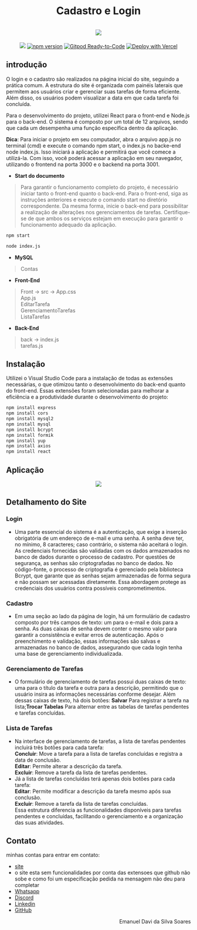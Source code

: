 <div align="center">
  <h1 align="center">
    Cadastro e Login
    <br />
    <br />
    <a>
      <img src="https://encrypted-tbn0.gstatic.com/images?q=tbn:ANd9GcRDgVLsmsnPEZldXF5vqXUPgQgOkQbbNoQ5ow&s">
    </a>
  </h1>
</div>

<p align="center">
  <a><img src="https://opencollective.com/Docusaurus/backers/badge.svg" /></a>
  <a href="https://www.npmjs.com/package/@docusaurus/core"><img src="https://img.shields.io/npm/v/@docusaurus/core.svg?style=flat" alt="npm version"></a>
  <a href="https://gitpod.io/#https://github.com/facebook/docusaurus"><img src="https://img.shields.io/badge/Gitpod-Ready--to--Code-blue?logo=gitpod" alt="Gitpod Ready-to-Code"/></a>
  <a href="https://vercel.com/new/clone?repository-url=https%3A%2F%2Fgithub.com%2Ffacebook%2Fdocusaurus%2Ftree%2Fmain%2Fexamples%2Fclassic&project-name=my-docusaurus-site&repo-name=my-docusaurus-site"><img src="https://vercel.com/button" alt="Deploy with Vercel"/></a>

## introdução

O login e o cadastro são realizados na página inicial do site, seguindo a prática comum. A estrutura do site é organizada com painéis laterais que permitem aos usuários criar e gerenciar suas tarefas de forma eficiente. Além disso, os usuários podem visualizar a data em que cada tarefa foi concluída.

Para o desenvolvimento do projeto, utilizei React para o front-end e Node.js para o back-end. O sistema é composto por um total de 12 arquivos, sendo que cada um desempenha uma função específica dentro da aplicação.

**Dica**: Para iniciar o projeto em seu computador, abra o arquivo app.js no terminal (cmd) e execute o comando npm start, o index.js no backe-end node index.js. Isso iniciará a aplicação e permitirá que você comece a utilizá-la. Com isso, você poderá acessar a aplicação em seu navegador, utilizando o frontend na porta 3000 e o backend na porta 3001.

- **Start do documento**
> Para garantir o funcionamento completo do projeto, é necessário iniciar tanto o front-end quanto o back-end. Para o front-end, siga as instruções anteriores e execute o comando start no diretório correspondente. Da mesma forma, inicie o back-end para possibilitar a realização de alterações nos gerenciamentos de tarefas. Certifique-se de que ambos os serviços estejam em execução para garantir o funcionamento adequado da aplicação.
```bash
npm start
```
```bash
node index.js
```
- **MySQL**
> Contas
- **Front-End**
>Front -> src -> App.css <br> App.js <br> EditarTarefa <br> GerenciamentoTarefas
><br> ListaTarefas
- **Back-End**
>back -> index.js <br> tarefas.js

## Instalação
Utilizei o Visual Studio Code para a instalação de todas as extensões necessárias, o que otimizou tanto o desenvolvimento do back-end quanto do front-end. Essas extensões foram selecionadas para melhorar a eficiência e a produtividade durante o desenvolvimento do projeto:

```bash
npm install express
npm install cors
npm install mysql2
npm install mysql
npm install bcrypt
npm install formik
npm install yup
npm install axios
npm install react
```

## Aplicação
<p align="center">
  <a href="https://skillicons.dev">
    <img src="https://skillicons.dev/icons?i=css,html,js,vscode,github,mysql,react,nodejs"/>
  </a>
</p>

## Detalhamento do Site
### Login
- Uma parte essencial do sistema é a autenticação, que exige a inserção obrigatória de um endereço de e-mail e uma senha. A senha deve ter, no mínimo, 8 caracteres; caso contrário, o sistema não aceitará o login. As credenciais fornecidas são validadas com os dados armazenados no banco de dados durante o processo de cadastro. Por questões de segurança, as senhas são criptografadas no banco de dados. No código-fonte, o processo de criptografia é gerenciado pela biblioteca Bcrypt, que garante que as senhas sejam armazenadas de forma segura e não possam ser acessadas diretamente. Essa abordagem protege as credenciais dos usuários contra possíveis comprometimentos.
### Cadastro
- Em uma seção ao lado da página de login, há um formulário de cadastro composto por três campos de texto: um para o e-mail e dois para a senha. As duas caixas de senha devem conter o mesmo valor para garantir a consistência e evitar erros de autenticação. Após o preenchimento e validação, essas informações são salvas e armazenadas no banco de dados, assegurando que cada login tenha uma base de gerenciamento individualizada.
### Gerenciamento de Tarefas
- O formulário de gerenciamento de tarefas possui duas caixas de texto: uma para o título da tarefa e outra para a descrição, permitindo que o usuário insira as informações necessárias conforme desejar. Além dessas caixas de texto, há dois botões: **Salvar** Para registrar a tarefa na lista;**Trocar Tabelas** Para alternar entre as tabelas de tarefas pendentes e tarefas concluídas.
### Lista de Tarefas
- Na interface de gerenciamento de tarefas, a lista de tarefas pendentes incluirá três botões para cada tarefa:
<br> **Concluir**: Move a tarefa para a lista de tarefas concluídas e registra a data de conclusão.
<br>**Editar**: Permite alterar a descrição da tarefa.
<br>**Excluir**: Remove a tarefa da lista de tarefas pendentes.<br>
- Já a lista de tarefas concluídas terá apenas dois botões para cada tarefa:
<br>**Editar**: Permite modificar a descrição da tarefa mesmo após sua conclusão.
<br>**Excluir**: Remove a tarefa da lista de tarefas concluídas.
<br>Essa estrutura diferencia as funcionalidades disponíveis para tarefas pendentes e concluídas, facilitando o gerenciamento e a organização das suas atividades. 

## Contato
minhas contas para entrar em contato:
- [site](https://cadastro-login-sable.vercel.app/)
- o site esta sem funcionalidades por conta das extensoes que github não sobe e como foi um especificação pedida na mensagem não deu para completar
- [Whatsapp](https://wa.me/61994656215)
- [Discord](https://discord.com/invite/cachoro9929)
- [Linkedin](https://www.linkedin.com/in/emanuel-davi-500995191/)
- [GitHub](https://github.com/emanuel672)
<p align="right">Emanuel Davi da Silva Soares</p>
